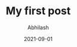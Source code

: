 ---
author: "Abhilash"
title: "My first post"
date: "2021-09-01"
description: "Testing my first post"
tags: ["first"]
ShowToc: false
ShowBreadCrumbs: false
---
